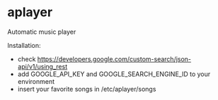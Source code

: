 # aplayer
Automatic music player

Installation:
* check https://developers.google.com/custom-search/json-api/v1/using_rest
* add GOOGLE_API_KEY and GOOGLE_SEARCH_ENGINE_ID to your environment
* insert your favorite songs in /etc/aplayer/songs
